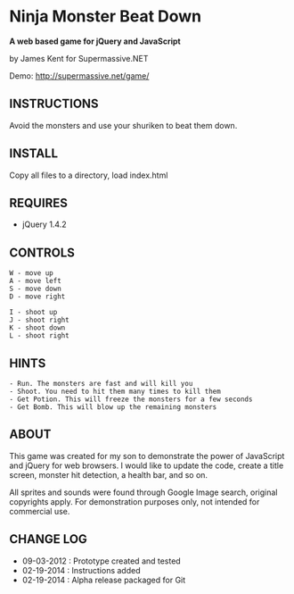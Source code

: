 # Ninja Monster Beat Down
**A web based game for jQuery and JavaScript**

by James Kent for Supermassive.NET

Demo: http://supermassive.net/game/

## INSTRUCTIONS
 
Avoid the monsters and use your shuriken to beat them down.

## INSTALL
 
Copy all files to a directory, load index.html

## REQUIRES
 
- jQuery 1.4.2
 
## CONTROLS
 
	W - move up
	A - move left
	S - move down
	D - move right
	
	I - shoot up
	J - shoot right
	K - shoot down
	L - shoot right
	
## HINTS
	
	- Run. The monsters are fast and will kill you
	- Shoot. You need to hit them many times to kill them
	- Get Potion. This will freeze the monsters for a few seconds
	- Get Bomb. This will blow up the remaining monsters
 
## ABOUT
 
This game was created for my son to demonstrate the  power of JavaScript and jQuery for web browsers. I would like to update the code, create a title screen, monster hit detection, a health bar, and so on.
 
All sprites and sounds were found through Google Image search, original copyrights apply. For demonstration purposes only, not intended for commercial use. 
  
## CHANGE LOG

 - 09-03-2012 : Prototype created and tested
 - 02-19-2014 : Instructions added
 - 02-19-2014 : Alpha release packaged for Git
